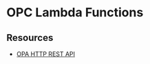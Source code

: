 # OPC Lambda Functions

## Resources
* [OPA HTTP REST API](https://www.openpolicyagent.org/docs/latest/rest-api/)
